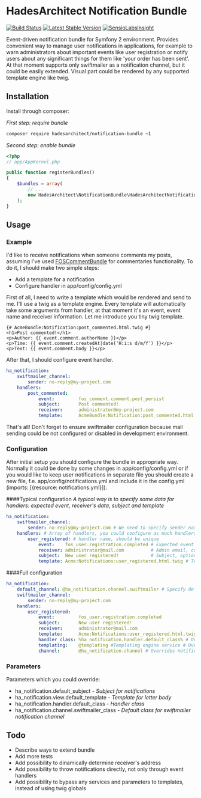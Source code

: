 # HadesArchitect Notification Bundle

[![Build Status](https://travis-ci.org/HadesArchitect/NotificationBundle.svg?branch=master)](https://travis-ci.org/HadesArchitect/NotificationBundle)
[![Latest Stable Version](https://poser.pugx.org/hadesarchitect/notification-bundle/v/stable.svg)](https://packagist.org/packages/hadesarchitect/notification-bundle)
[![SensioLabsInsight](https://insight.sensiolabs.com/projects/d3944cb9-a6d7-493f-b8c7-4b288e633d1a/mini.png)](https://insight.sensiolabs.com/projects/d3944cb9-a6d7-493f-b8c7-4b288e633d1a)

Event-driven notification bundle for Symfony 2 environment. Provides convenient way to manage user notifications in applications, for example to warn administrators about important events like user registration or notify users about any significant things for them like 'your order has been sent'. At that moment supports only swiftmailer as a notification channel, but it could be easily extended. Visual part could be rendered by any supported template engine like twig.  

## Installation

Install through composer: 

*First step: require bundle*
```bash
composer require hadesarchitect/notification-bundle ~1
```

*Second step: enable bundle*
```php
<?php
// app/AppKernel.php

public function registerBundles()
{
    $bundles = array(
        // ...
        new HadesArchitect\NotificationBundle\HadesArchitectNotificationBundle(),
    );
}
```

## Usage

### Example

I'd like to receive notifications when someone comments my posts, assuming I've used [FOSCommentBundle](https://github.com/FriendsOfSymfony/FOSCommentBundle) for commentaries functionality. To do it, I should make two simple steps:

* Add a template for a notification
* Configure handler in app/config/config.yml

First of all, I need to write a template which would be rendered and send to me. I'll use a twig as a template engine. Every template will automatically take some arguments from handler, at that moment it's an event, event name and receiver information. Let me introduce you tiny twig template.

```twig
{# AcmeBundle:Notification:post_commented.html.twig #}
<h1>Post commented!</h1>
<p>Author: {{ event.comment.authorName }}</p>
<p>Time: {{ event.comment.createdAt|date('H:i:s d/m/Y') }}</p>
<p>Text: {{ event.comment.body }}</p>
```

After that, I should configure event handler.

```yaml
ha_notification:
    swiftmailer_channel:
        sender: no-reply@my-project.com
    handlers: 
        post_commented:
            event:         fos_comment.comment.post_persist
            subject:       Post commented! 
            receiver:      administrator@my-project.com
            template:      AcmeBundle:Notification:post_commented.html.twig
```

That's all! Don't forget to ensure swiftmailer configuration because mail sending could be not configured or disabled in development environment. 

### Configuration

After initial setup you should configure the bundle in appropriate way. Normally it could be done by some changes in app/config/config.yml or if you would like to keep user notifications in separate file you should create a new file, f.e. app/config/notifications.yml and include it in the config.yml (imports: [{resource: notifications.yml}]). 

####Typical configuration
*A typical way is to specify some data for handlers: expected event, receiver's data, subject and template*
```yaml
ha_notification:
    swiftmailer_channel:
        sender: no-reply@my-project.com # We need to specify sender name for swiftmailer
    handlers: # Array of handlers, you could configure as much handlers as you want to. 
        user_registered: # handler name, should be unique
            event:    fos_user.registration.completed # Expected event
            receiver: administrator@mail.com          # Admin email, could be an array of emails
            subject:  New user registered!            # Subject, optional
            template: Acme:Notifications:user_registered.html.twig # Template, optional (but recommended to create custom templates)
```

####Full configuration
```yaml
ha_notification:
    default_channel: @ha_notification.channel.swiftmailer # Specify default notification channel, swiftmailer by default
    swiftmailer_channel:
        sender: no-reply@my-project.com
    handlers: 
        user_registered:
            event:         fos_user.registration.completed
            subject:       New user registered! 
            receiver:      administrator@mail.com
            template:      Acme:Notifications:user_registered.html.twig
            handler_class: %ha_notification.handler.default_class% # Overrides handler class
            templating:    @templating #Templating engine service # Overrides templating engine for the handler
            channel:       @ha_notification.channel # Overrides notification channel for the handler
```

### Parameters

Parameters which you could override:

* ha_notification.default_subject - *Subject for notifications*
* ha_notification.view.default_template - *Template for letter body*
* ha_notification.handler.default_class - *Handler class*
* ha_notification.channel.swiftmailer_class - *Default class for swiftmailer notification channel*

## Todo

* Describe ways to extend bundle
* Add more tests
* Add possibility to dinamically determine receiver's address
* Add possibility to throw notifications directly, not only through event handlers  
* Add possibility to bypass any services and parameters to templates, instead of using twig globals
